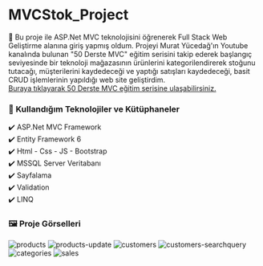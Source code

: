 # MVCStok_Project

📌 Bu proje ile ASP.Net MVC teknolojisini öğrenerek Full Stack Web Geliştirme alanına giriş yapmış oldum. Projeyi Murat Yücedağ'ın Youtube kanalında bulunan "50 Derste MVC" eğitim serisini takip ederek başlangıç seviyesinde bir teknoloji mağazasının ürünlerini kategorilendirerek stoğunu tutacağı, müşterilerini kaydedeceği ve yaptığı satışları kaydedeceği, basit CRUD işlemlerinin yapıldığı web site geliştirdim.\
<a href="https://www.youtube.com/playlist?list=PLKnjBHu2xXNNRPqfdZC6hNmJKOqIIpqNj" target="_blank"> Buraya tıklayarak 50 Derste MVC eğitim serisine ulaşabilirsiniz. </a>

### 🧰 Kullandığım Teknolojiler ve Kütüphaneler
:heavy_check_mark: ASP.Net MVC Framework\
:heavy_check_mark: Entity Framework 6\
:heavy_check_mark: Html - Css - JS - Bootstrap\
:heavy_check_mark: MSSQL Server Veritabanı\
:heavy_check_mark: Sayfalama\
:heavy_check_mark: Validation\
:heavy_check_mark: LINQ

### 🖼️ Proje Görselleri
![products](https://github.com/user-attachments/assets/39f5cedf-1295-4987-b24c-7b894806b80f)
![products-update](https://github.com/user-attachments/assets/455b9b0e-dacd-4ccc-bc34-138ee3b25f6d)
![customers](https://github.com/user-attachments/assets/11ba6e5e-75fe-486e-9a80-aad46579c22e)
![customers-searchquery](https://github.com/user-attachments/assets/3a000cfc-df91-4268-b32e-18db1ce8c5ea)
![categories](https://github.com/user-attachments/assets/e94e66a9-174b-4446-acd5-d6751d497ed6)
![sales](https://github.com/user-attachments/assets/1c630984-687d-4aa4-af96-44f0a44b33cf)
